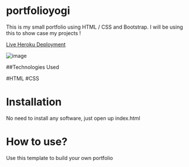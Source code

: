 # portfolioyogi
This is  my small portfolio using HTML / CSS and Bootstrap. I will be using this to show case my projects !

[Live Heroku Deployment](https://portfolioyogi.herokuapp.com/)

![image]()

##Technologies Used

#HTML
#CSS

# Installation 

No need to install any software, just open up index.html

# How to use?

Use this template to build your own portfolio



